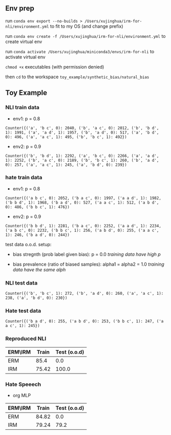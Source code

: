 ## Env prep

run `conda env export --no-builds > /Users/xujinghua/irm-for-nli/environment.yml` to fit to my OS (and change prefix)

run `conda env create -f /Users/xujinghua/irm-for-nli/environment.yml` to create virtual env

run `conda activate /Users/xujinghua/miniconda3/envs/irm-for-nli` to activate virtual env

`chmod +x` executables (with permission denied)

then `cd` to the workspace `toy_example/synthetic_bias/natural_bias`

## Toy Example

### NLI train data

* env1: p = 0.8

```
Counter({('a', 'b c', 0): 2040, ('b', 'a c', 0): 2012, ('b', 'b d', 1): 1991, ('a', 'a d', 1): 1957, ('b', 'a d', 0): 517, ('a', 'b d', 0): 496, ('a', 'a c', 1): 495, ('b', 'b c', 1): 492})
```

* env2: p = 0.9

```
Counter({('b', 'b d', 1): 2292, ('a', 'b c', 0): 2266, ('a', 'a d', 1): 2252, ('b', 'a c', 0): 2189, ('b', 'b c', 1): 260, ('b', 'a d', 0): 257, ('a', 'a c', 1): 245, ('a', 'b d', 0): 239})
```


### hate train data

* env1: p = 0.8

```
Counter({('a b c', 0): 2052, ('b a c', 0): 1997, ('a a d', 1): 1982, ('b b d', 1): 1968, ('b a d', 0): 527, ('a a c', 1): 512, ('a b d', 0): 486, ('b b c', 1): 476})
```

* env2: p = 0.9

```
Counter({('b b d', 1): 2281, ('b a c', 0): 2252, ('a a d', 1): 2234, ('a b c', 0): 2232, ('b b c', 1): 256, ('a b d', 0): 255, ('a a c', 1): 246, ('b a d', 0): 244})
```

test data o.o.d. setup:

* bias stregnth (prob label given bias): p = 0.0 _training data have high p_

* bias prevalence (ratio of biased samples): alpha1 = alpha2 = 1.0 _training data have the same alph_

### NLI test data


```
Counter({('b', 'b c', 1): 272, ('b', 'a d', 0): 260, ('a', 'a c', 1): 238, ('a', 'b d', 0): 230})
```

### Hate test data


```
Counter({('b a d', 0): 255, ('a b d', 0): 253, ('b b c', 1): 247, ('a a c', 1): 245})
```

### Reproduced NLI

| ERM\IRM | Train | Test (o.o.d) |
| --- | --- | --- |
| ERM | 85.4 | 0.0 |
| IRM | 75.42 | 100.0 |



### Hate Speeech

* org MLP

| ERM\IRM | Train | Test (o.o.d) |
| --- | --- | --- |
| ERM | 84.82 | 0.0 |
| IRM | 79.24 | 79.2 |
